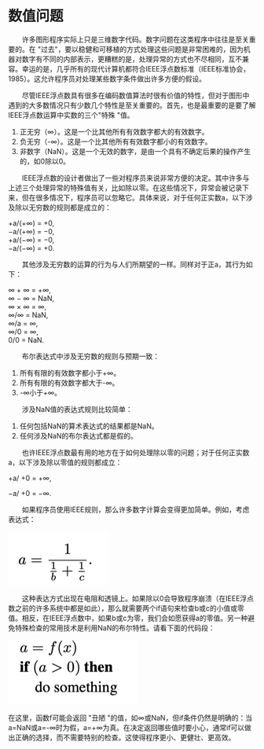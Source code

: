 # 数值问题

&emsp;&emsp;许多图形程序实际上只是三维数字代码。数字问题在这类程序中往往是至关重要的。在 "过去"，要以稳健和可移植的方式处理这些问题是非常困难的，因为机器对数字有不同的内部表示，更糟糕的是，处理异常的方式也不尽相同，互不兼容。幸运的是，几乎所有的现代计算机都符合IEEE浮点数标准（IEEE标准协会，1985）。这允许程序员对处理某些数字条件做出许多方便的假设。

&emsp;&emsp;尽管IEEE浮点数具有很多在编码数值算法时很有价值的特性，但对于图形中遇到的大多数情况只有少数几个特性是至关重要的。首先，也是最重要的是要了解IEEE浮点数运算中实数的三个"特殊 "值。

1. 正无穷（∞）。这是一个比其他所有有效数字都大的有效数字。
1. 负无穷（-∞）。这是一个比其他所有有效数字都小的有效数字。
3. 非数字（NaN）。这是一个无效的数字，是由一个具有不确定后果的操作产生的，如0除以0。

&emsp;&emsp;IEEE浮点数的设计者做出了一些对程序员来说非常方便的决定。其中许多与上述三个处理异常的特殊值有关，比如除以零。在这些情况下，异常会被记录下来，但在很多情况下，程序员可以忽略它。具体来说，对于任何正实数a，以下涉及除以无穷数的规则都是成立的：

+a/(+∞) = +0,  
−a/(+∞) = −0,  
+a/(−∞) = −0,  
−a/(−∞) = +0.  

&emsp;&emsp;其他涉及无穷数的运算的行为与人们所期望的一样。同样对于正a，其行为如下：

∞ + ∞ = +∞,  
∞ − ∞ = NaN,   
∞ × ∞ = ∞,  
∞/∞ = NaN,  
∞/a = ∞,   
∞/0 = ∞,  
0/0 = NaN.

&emsp;&emsp;布尔表达式中涉及无穷数的规则与预期一致：  

1. 所有有限的有效数字都小于+∞。  
2. 所有有限的有效数字都大于-∞。  
3. -∞小于+∞。  

&emsp;&emsp;涉及NaN值的表达式规则比较简单：  

1. 任何包括NaN的算术表达式的结果都是NaN。
2. 任何涉及NaN的布尔表达式都是假的。

&emsp;&emsp;也许IEEE浮点数最有用的地方在于如何处理除以零的问题；对于任何正实数a，以下涉及除以零值的规则都成立：

+a/ +0 = +∞,

−a/ +0 = −∞.

&emsp;&emsp;如果程序员使用IEEE规则，那么许多数字计算会变得更加简单。例如，考虑表达式：

![](./img/1.1.png)

&emsp;&emsp;这种表达方式出现在电阻和透镜上。如果除以0会导致程序崩溃（在IEEE浮点数之前的许多系统中都是如此），那么就需要两个if语句来检查b或c的小值或零值。相反，在IEEE浮点数中，如果b或c为零，我们会如愿获得a的零值。另一种避免特殊检查的常用技术是利用NaN的布尔特性。请看下面的代码段：

![](./img/1.2.png)

在这里，函数f可能会返回 "丑陋 "的值，如∞或NaN，但if条件仍然是明确的：当a=NaN或a=-∞时为假，a=+∞为真。在决定返回哪些值时要小心，通常if可以做出正确的选择，而不需要特别的检查。这使得程序更小、更健壮、更高效。